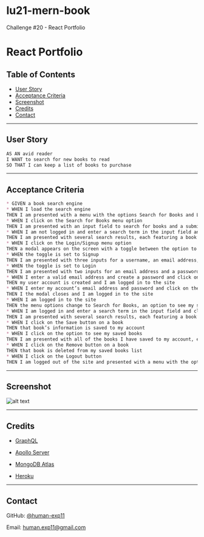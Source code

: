 # lu21-mern-book


Challenge #20 - React Portfolio

# React Portfolio

## Table of Contents
 * [User Story](#user-story)
 * [Acceptance Criteria](#acceptance-criteria)
 * [Screenshot](#screenshot)
 * [Credits](#credits)
 * [Contact](#contact)

---

## User Story

```md
AS AN avid reader
I WANT to search for new books to read
SO THAT I can keep a list of books to purchase
```
---

## Acceptance Criteria

```md
* GIVEN a book search engine
* WHEN I load the search engine
THEN I am presented with a menu with the options Search for Books and Login/Signup and an input field to search for books and a submit button
* WHEN I click on the Search for Books menu option
THEN I am presented with an input field to search for books and a submit button
* WHEN I am not logged in and enter a search term in the input field and click the submit button
THEN I am presented with several search results, each featuring a book’s title, author, description, image, and a link to that book on the Google Books site
* WHEN I click on the Login/Signup menu option
THEN a modal appears on the screen with a toggle between the option to log in or sign up
* WHEN the toggle is set to Signup
THEN I am presented with three inputs for a username, an email address, and a password, and a signup button
* WHEN the toggle is set to Login
THEN I am presented with two inputs for an email address and a password and login button
* WHEN I enter a valid email address and create a password and click on the signup button
THEN my user account is created and I am logged in to the site
* WHEN I enter my account’s email address and password and click on the login button
THEN I the modal closes and I am logged in to the site
* WHEN I am logged in to the site
THEN the menu options change to Search for Books, an option to see my saved books, and Logout
* WHEN I am logged in and enter a search term in the input field and click the submit button
THEN I am presented with several search results, each featuring a book’s title, author, description, image, and a link to that book on the Google Books site and a button to save a book to my account
* WHEN I click on the Save button on a book
THEN that book’s information is saved to my account
* WHEN I click on the option to see my saved books
THEN I am presented with all of the books I have saved to my account, each featuring the book’s title, author, description, image, and a link to that book on the Google Books site and a button to remove a book from my account
* WHEN I click on the Remove button on a book
THEN that book is deleted from my saved books list
* WHEN I click on the Logout button
THEN I am logged out of the site and presented with a menu with the options Search for Books and Login/Signup and an input field to search for books and a submit button  √

```
---

## Screenshot

![alt text](images/HP.png)

---

## Credits

* [GraphQL](https://graphql.org/)

* [Apollo Server](https://www.apollographql.com/docs/apollo-server/)

* [MongoDB Atlas](https://www.mongodb.com/atlas/database)

* [Heroku](https://www.heroku.com/)


---

## Contact

GitHub: [@human-exp11](https://github.com/human-exp11/)

Email: [human.exp11@gmail.com](mailto:human.exp11@gmail.com)